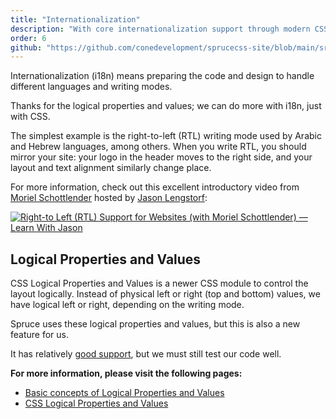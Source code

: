 ```yaml
---
title: "Internationalization"
description: "With core internationalization support through modern CSS and its logical properties, you can handle RTL layouts more easily with Spruce CSS."
order: 6
github: "https://github.com/conedevelopment/sprucecss-site/blob/main/src/docs/getting-started/internationalization.mdx"
---
```


<p class="lead">Internationalization (i18n) means preparing the code and design to handle different languages and writing modes.</p>

Thanks for the logical properties and values; we can do more with i18n, just with CSS.

The simplest example is the right-to-left (RTL) writing mode used by Arabic and Hebrew languages, among others. When you write RTL, you should mirror your site: your logo in the header moves to the right side, and your layout and text alignment similarly change place.

For more information, check out this excellent introductory video from [Moriel Schottlender](https://twitter.com/mooeypoo) hosted by [Jason Lengstorf](https://www.jason.af/):

[![Right-to Left (RTL) Support for Websites (with Moriel Schottlender) — Learn With Jason](https://img.youtube.com/vi/OHF2h1_fBCM/hqdefault.jpg)](https://www.youtube.com/watch?v=OHF2h1_fBCM)

## Logical Properties and Values

CSS Logical Properties and Values is a newer CSS module to control the layout logically. Instead of physical left or right (top and bottom) values, we have logical left or right, depending on the writing mode.

Spruce uses these logical properties and values, but this is also a new feature for us.

It has relatively [good support](https://caniuse.com/css-logical-props), but we must still test our code well.

**For more information, please visit the following pages:**

- [Basic concepts of Logical Properties and Values](https://developer.mozilla.org/en-US/docs/Web/CSS/CSS_Logical_Properties/Basic_concepts)
- [CSS Logical Properties and Values](https://developer.mozilla.org/en-US/docs/Web/CSS/CSS_Logical_Properties)
